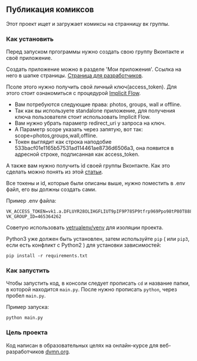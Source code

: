 ## Публикация комиксов
Этот проект ищет и загружает комиксы на странницу вк группы.

### Как установить 
Перед запуском пргограммы нужно создать свою группу Вконтакте и своё приложение. 

Создать приложение можно в разделе 'Мои приложения'. Ссылка на него в шапке страницы. [Страница для разработчиков](https://vk.com/dev).

Псоле этого нужно получить свой личный ключ(access_token). Для этого стоит ознакомиться с процедурой [Implicit Flow](https://vk.com/dev/implicit_flow_user). 

 - Вам потребуются следующие права: photos, groups, wall и offline.
 - Так как вы используете standalone приложение, для получения ключа пользователя стоит использовать Implicit Flow.
 - Вам нужно убрать параметр redirect_uri у запроса на ключ. 
 - А Параметр scope указать через запятую, вот так: scope=photos,groups,wall,offline.
 - Токен выглядит как строка наподобие 533bacf01e1165b57531ad114461ae8736d6506a3, она появится в адресной строке, подписанная как access_token.

А также вам нужно получить id своей группы Вконтакте. Как это сделать можно понять из этой [статьи](https://vk.com/faq18062).

Все токены и id, которые были описаны выше, нужно поместить в .env файл, его вы должны создать сами.

Пример .env файла: 
```
VK_ACCESS_TOKEN=vk1.a.DFLUYR28OLIHGFLIUT9pIF9P785P9tfrp969Ppo98tP80T888oRODUYTRO86Edo8FILYfyifydyiskYTDYJTSJRFHGSJYRSZNGRASJSJ
VK_GROUP_ID=465364262
```
Советую использовать [vetrualenv/venv](https://pypi.org/project/python-dotenv/0.9.1/) для изоляции проекта.

Python3 уже должен быть установлен,
затем используйте `pip` ( или `pip3`, если есть конфликт с Python2 ) для установки зависимостей:
```
pip install -r requirements.txt
```

### Как запустить
Чтобы запустить код, в консоли следует прописать `cd` и название папки, в которой находится `main.py`. После нужно прописать `python`, через пробел `main.py`.

Пример запуска:
```
python main.py
```

### Цель проекта
Код написан в образовательных целях на онлайн-курсе для веб-разработчиков [dvmn.org](https://dvmn.org).

